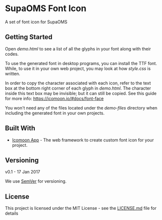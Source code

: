 # SupaOMS Font Icon

A set of font icon for SupaOMS

## Getting Started

Open *demo.html* to see a list of all the glyphs in your font along with their codes.

To use the generated font in desktop programs, you can install the TTF font. While, to use it in your own web project, you may look at how *style.css* is written.

In order to copy the character associated with each icon, refer to the text box at the bottom right corner of each glyph in *demo.html*. The character inside this text box may be invisible; but it can still be copied. See this guide for more info: https://icomoon.io/#docs/font-face

You won't need any of the files located under the *demo-files* directory when including the generated font in your own projects. 

## Built With

* [Icomoon App](https://icomoon.io/) - The web framework to create custom font icon for your project.

## Versioning
v0.1 - 17 Jan 2017

We use [SemVer](http://semver.org/) for versioning.

## License

This project is licensed under the MIT License - see the [LICENSE.md](LICENSE.md) file for details
